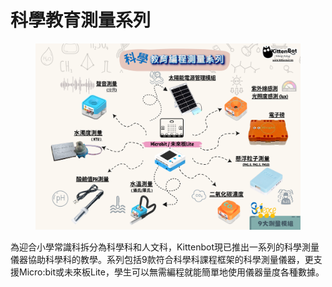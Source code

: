 # 科學教育測量系列

<figure><img src="../.gitbook/assets/cover1.png" alt=""><figcaption></figcaption></figure>

為迎合小學常識科拆分為科學科和人文科，Kittenbot現已推出一系列的科學測量儀器協助科學科的教學。系列包括9款符合科學科課程框架的科學測量儀器，更支援Micro:bit或未來板Lite，學生可以無需編程就能簡單地使用儀器量度各種數據。
